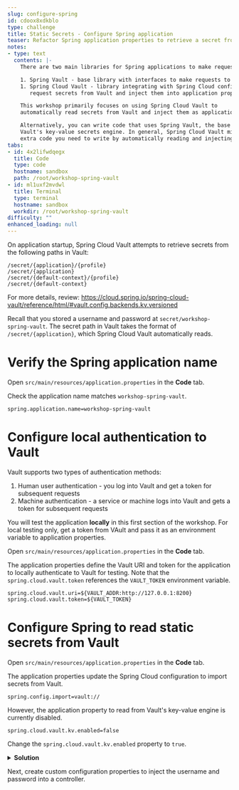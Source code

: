 ```yaml
---
slug: configure-spring
id: cdoox8xdkblo
type: challenge
title: Static Secrets - Configure Spring application
teaser: Refactor Spring application properties to retrieve a secret from Vault.
notes:
- type: text
  contents: |-
    There are two main libraries for Spring applications to make requests to Vault.

    1. Spring Vault - base library with interfaces to make requests to the Vault API.
    1. Spring Cloud Vault - library integrating with Spring Cloud configuration to automatically
       request secrets from Vault and inject them into application properties.

    This workshop primarily focuses on using Spring Cloud Vault to
    automatically read secrets from Vault and inject them as application properties.

    Alternatively, you can write code that uses Spring Vault, the base library, to retrieve a secret from
    Vault's key-value secrets engine. In general, Spring Cloud Vault minimizes the
    extra code you need to write by automatically reading and injecting secrets into application properties.
tabs:
- id: 4x2lifwdqegx
  title: Code
  type: code
  hostname: sandbox
  path: /root/workshop-spring-vault
- id: ml1uxf2mvdwl
  title: Terminal
  type: terminal
  hostname: sandbox
  workdir: /root/workshop-spring-vault
difficulty: ""
enhanced_loading: null
---
```


On application startup, Spring Cloud Vault attempts to retrieve secrets from the following paths in Vault:

```plaintext
/secret/{application}/{profile}
/secret/{application}
/secret/{default-context}/{profile}
/secret/{default-context}
```

For more details, review: https://cloud.spring.io/spring-cloud-vault/reference/html/#vault.config.backends.kv.versioned

Recall that you stored a username and password at `secret/workshop-spring-vault`.
The secret path in Vault takes the format of `/secret/{application}`, which Spring Cloud Vault
automatically reads.

Verify the Spring application name
===

Open `src/main/resources/application.properties` in the **Code** tab.

Check the application name matches `workshop-spring-vault`.

```java,nocopy
spring.application.name=workshop-spring-vault
```

Configure local authentication to Vault
===

Vault supports two types of authentication methods:

1. Human user authentication - you log into Vault and get a token for subsequent requests
2. Machine authentication - a service or machine logs into Vault and gets a token for subsequent requests

You will test the application **locally** in this first section of the workshop.
For local testing only, get a token from VAult and pass it as an environment
variable to application properties.

Open `src/main/resources/application.properties` in the **Code** tab.

The application properties define the Vault URI and token for
the application to locally authenticate to Vault for testing.
Note that the `spring.cloud.vault.token` references the
`VAULT_TOKEN` environment variable.

```java,nocopy
spring.cloud.vault.uri=${VAULT_ADDR:http://127.0.0.1:8200}
spring.cloud.vault.token=${VAULT_TOKEN}
```

Configure Spring to read static secrets from Vault
===

Open `src/main/resources/application.properties` in the **Code** tab.

The application properties update the Spring Cloud configuration
to import secrets from Vault.

```java,nocopy
spring.config.import=vault://
```

However, the application property to read from Vault's key-value engine is currently disabled.

```java,nocopy
spring.cloud.vault.kv.enabled=false
```

Change the `spring.cloud.vault.kv.enabled` property to `true`.

<details>
<summary><b>Solution</b></summary>
Change the property to true in the <b>Code</b> tab.

```java
spring.cloud.vault.kv.enabled=true
```
</details>

Next, create custom configuration properties to inject the username and password
into a controller.